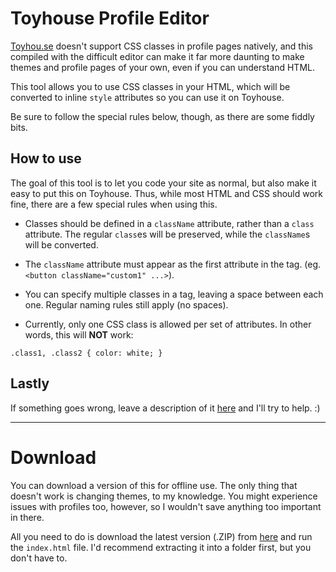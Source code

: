 # Toyhouse Profile Editor

[Toyhou.se](http://toyhou.se) doesn't support CSS classes in profile pages natively, and this compiled with the difficult editor can make it far more daunting to make themes and profile pages of your own, even if you can understand HTML.

This tool allows you to use CSS classes in your HTML, which will be converted to inline <code>style</code> attributes so you can use it on Toyhouse.

Be sure to follow the special rules below, though, as there are some fiddly bits.

## How to use

The goal of this tool is to let you code your site as normal, but also make it easy to put this on Toyhouse. Thus, while most HTML and CSS should work fine, there are a few special rules when using this.


- Classes should be defined in a `className` attribute, rather than a `class` attribute. The regular `class`es will be preserved, while the `className`s will be converted.

- The `className` attribute must appear as the first attribute in the tag. (eg. `<button className="custom1" ...>`).

- You can specify multiple classes in a tag, leaving a space between each one. Regular naming rules still apply (no spaces).

- Currently, only one CSS class is allowed per set of attributes. In other words, this will **NOT** work: 

```.class1, .class2 { color: white; }```


## Lastly

If something goes wrong, leave a description of it [here](https://github.com/IEVEVO/ToyhouseEditor/issues) and I'll try to help. :)


---
# Download
You can download a version of this for offline use. The only thing that doesn't work is changing themes, to my knowledge. You might experience issues with profiles too, however, so I wouldn't save anything too important in there.

All you need to do is download the latest version (.ZIP) from [here](https://github.com/IEVEVO/ToyhouseEditor/releases) and run the `index.html` file. I'd recommend extracting it into a folder first, but you don't have to.
